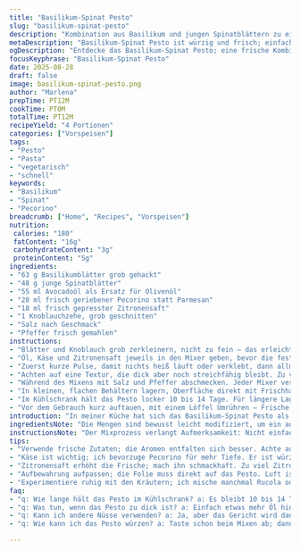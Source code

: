 ```yaml
---
title: "Basilikum-Spinat Pesto"
slug: "basilikum-spinat-pesto"
description: "Kombination aus Basilikum und jungen Spinatblättern zu einem grünen Pesto mit einem feinen Hauch von Parmesan und Zitrone. Nutzt eine noch kräftigere Kräuternote durch leichte Mengenanpassungen und ersetztes Öl. Schnell im Mixer cremig gemacht, mit intensiver Frische und leichter Knoblauchnote. Kühlschrank- und Gefrierfähigkeit sichergestellt durch luftdichten Abschluss mit Klarsichtfolie und geeignet für Vegetarier, frei von Nüssen, Gluten, Ei und Laktose."
metaDescription: "Basilikum-Spinat Pesto ist würzig und frisch; einfach in der Zubereitung, ideal für Pasta oder als Brotaufstrich."
ogDescription: "Entdecke das Basilikum-Spinat Pesto; eine frische Kombination aus Grün, ideal für viele Gerichte."
focusKeyphrase: "Basilikum-Spinat Pesto"
date: 2025-08-28
draft: false
image: basilikum-spinat-pesto.png
author: "Marlena"
prepTime: PT12M
cookTime: PT0M
totalTime: PT12M
recipeYield: "4 Portionen"
categories: ["Vorspeisen"]
tags:
- "Pesto"
- "Pasta"
- "vegetarisch"
- "schnell"
keywords:
- "Basilikum"
- "Spinat"
- "Pecorino"
breadcrumb: ["Home", "Recipes", "Vorspeisen"]
nutrition: 
 calories: "180"
 fatContent: "16g"
 carbohydrateContent: "3g"
 proteinContent: "5g"
ingredients:
- "63 g Basilikumblätter grob gehackt"
- "48 g junge Spinatblätter"
- "55 ml Avocadoöl als Ersatz für Olivenöl"
- "28 ml frisch geriebener Pecorino statt Parmesan"
- "18 ml frisch gepresster Zitronensaft"
- "1 Knoblauchzehe, grob geschnitten"
- "Salz nach Geschmack"
- "Pfeffer frisch gemahlen"
instructions:
- "Blätter und Knoblauch grob zerkleinern, nicht zu fein – das erleichtert das Mixen."
- "Öl, Käse und Zitronensaft jeweils in den Mixer geben, bevor die festen Zutaten."
- "Zuerst kurze Pulse, damit nichts heiß läuft oder verklebt, dann allmählich zu einer cremigen Masse bringen."
- "Achten auf eine Textur, die dick aber noch streichfähig bleibt. Zu viel Öl macht es schmierig, zu wenig trocken."
- "Während des Mixens mit Salz und Pfeffer abschmecken. Jeder Mixer verhält sich anders – probieren und anpassen."
- "In kleinen, flachen Behältern lagern, Oberfläche direkt mit Frischhaltefolie abdecken – verhindert Oxidation, braune Stellen. Nicht einfach Deckel drauflegen, denn Luft ist ein Killer."
- "Im Kühlschrank hält das Pesto locker 10 bis 14 Tage. Für längere Lagerung ab ins Gefrierfach, Portionsweise einfrieren."
- "Vor dem Gebrauch kurz auftauen, mit einem Löffel Umrühren – Frische und Farbtiefe kehren schnell zurück."
introduction: "In meiner Küche hat sich das Basilikum-Spinat Pesto als vielseitiger Begleiter etabliert, gerade wenn ich frische Kräuter und Blattgemüse in einer intensiven Würze kombinieren möchte. Die grüne Farbe ist hier nicht nur optisch ein Statement, sie zeigt auch die Frische und den Vitamingehalt, den Spinat zusätzlich einbringt. Meist mische ich nicht nur Basilikum, sondern eben auch milderen Spinat – das macht das Aroma angenehmer und weniger dominant. Parmesan wird hier bewusst durch Pecorino ersetzt, weil ich ein bisschen mehr Biss und salzige Tiefe schätze, vor allem wenn das Pesto solo aufs Brot kommt. Wichtig ist mir, dass das Pesto weder zu wässrig noch zu trocken wird, dabei helfen Ölmenge und die richtige Reihenfolge beim Mixen. Nicht zu vergessen: der kleine Spritzer Zitrone bringt das Gewürz zum Leben, gerade wenn die Blätter gerade vom Garten kommen. Das bewährte Luftabschlussprinzip bewahrt die Farbe und Frische, was ich durch eigene Beobachtungen und Fehlversuche gelernt habe."
ingredientsNote: "Die Mengen sind bewusst leicht modifiziert, um ein ausgewogenes Mischungsverhältnis zu erzielen. Basilikum ist der Hauptakteur, sollte aber nicht dominieren; zu viel macht das Pesto bitter und schwer. Spinat gleicht aus, bringt Umami und Farbe. Avocadoöl ist mein Ersatz für Olivenöl – milderer Geschmack und besser verträglich bei Hitze im Mixer, außerdem sorgt es für eine cremige Konsistenz ohne zu stark zu dominieren. Pecorino als Alternative zum Parmesan bringt mehr Charakter und passt gut zu Zitrone. Die Knoblauchzehe darf ruhig grob zerkleinert sein, damit sie nicht zu scharf und roh schmeckt. Frischer Zitronensaft – kein Sirup oder Konzentrat – rundet das Ganze ab und hält die Farbe frisch. Salz und Pfeffer sollten erst am Ende angepasst werden, denn der Käse bringt schon genug Würze mit. Die leichte Erhöhung der Zitronensaftmenge immerhin um gut 20 % macht das Grün frischer, ohne sauer zu werden. Die Gesamtmenge ergibt etwa 250 ml, genug für mehrere Portionen oder zum Variieren in den Rezepten."
instructionsNote: "Der Mixprozess verlangt Aufmerksamkeit: Nicht einfach alles auf Volldampf. Erst grob zerkleinern, dann mit mehreren kurzen Pulsen den Mixer ansteuern. Das verhindert Überhitzung und Bitterstoffe aus zerstoßenem Knoblauch. Die Reihenfolge verbessert die Konsistenz: Flüssige Zutaten zuerst, dann Kräuter und Käse, so vermischen sich die Zutaten geschmeidiger. Textur unbedingt prickeln sehen und fühlen; zu dünn wie Öl, zu grob fasrig unansehnlich. Abschmecken unbedingt nach dem ersten Mixversuch: Salzen, Pfeffern, mehr Zitrone, falls nötig. Richtig gelagert fühlt sich und sieht das Pesto lange frisch und appetitlich aus. Tipp: Vor dem Lagern Pesto in flachen Behältern einfrieren, jedes Mal nur so viel auftauen, wie gebraucht. So bleibt Geschmack und Farbe optimiert. Klarsichtfolie direkt auf die Oberfläche, nicht nur Deckel, schützt vor Oxidation, das musste ich aus Ärgernissen lernen. Ein gepflegtes Pesto ist Geschmackssache – wird besser, je öfter man es macht, sich traut zu variieren."
tips:
- "Verwende frische Zutaten; die Aromen entfalten sich besser. Achte auf gutes Basilikum, das ist entscheidend. Spinat sollte hellgrün und frisch sein, nicht welk. Hitze im Mixer vermeiden, also kurze Pulsbewegungen. Ein feiner Mixer bringt das beste Ergebnis. Alles in der richtigen Reihenfolge: Öl, Käse, Zitrone, dann die Kräuter."
- "Käse ist wichtig; ich bevorzuge Pecorino für mehr Tiefe. Er ist würziger als Parmesan, weniger fettig. Regulär käme auch Parmesan zum Einsatz. Aber Pecorino hat diesen besonderen Kick. Knoblauch lieber grob zerkleinern. Besonders wenn er frisch ist – das mildert den Geschmack beim Mixen."
- "Zitronensaft erhöht die Frische; mach ihn schmackhaft. Zu viel Zitronensaft macht es sauer. Aber wenn es zu wenig ist, bleibt der Geschmack flach. Die Balance ist entscheidend. Weniger ist mehr, also immer vorsichtig probieren während des Mixens."
- "Aufbewahrung aufpassen; die Folie muss direkt auf das Pesto. Luft ist der Feind, oxidiert die Farben. Kleiner Trick: flache Behälter nutzen. Das erleichtert das Einfrieren und Portionieren. Vor dem Auftauen immer umrühren; das Pesto erwacht wieder zum Leben. Farbe und Aroma sind wichtig."
- "Experimentiere ruhig mit den Kräutern; ich mische manchmal Rucola oder Petersilie dazu. Das bringt neue Geschmäcker ins Spiel. Variiere die Ölsorte; Mandel- oder Traubenkernöl können interessant sein. Sie bringen ihre eigenen Aromen mit. Aber behalte die Konsistenz im Blick."
faq:
- "q: Wie lange hält das Pesto im Kühlschrank? a: Es bleibt 10 bis 14 Tage frisch. Achte darauf, es luftdicht zu lagern. Die Folie direkt auf das Pesto hilft. Alternativ einfrieren; portionsweise. Das haltet länger."
- "q: Was tun, wenn das Pesto zu dick ist? a: Einfach etwas mehr Öl hinzufügen. Das sorgt für die richtige Konsistenz. Zu dick macht es unhandlich beim Servieren. Lieber schrittweise anpassen, bis du eine cremige Textur hast."
- "q: Kann ich andere Nüsse verwenden? a: Ja, aber das Gericht wird dann nicht mehr nussfrei. Pinienkerne sind eine Option. Vielleicht Cashew oder Mandeln; sie geben Geschmack. Aber achte darauf; die Konsistenz verändert sich dabei auch."
- "q: Wie kann ich das Pesto würzen? a: Taste schon beim Mixen ab; dann nachjustieren. Vielleicht mehr Käse oder ein zusätzlicher Spritzer Zitrone. Das bringt Frische. Am Ende salzen und pfeffern; nicht zu früh."

---
```

